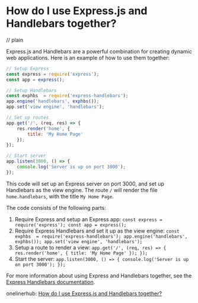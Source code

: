 # How do I use Express.js and Handlebars together?
// plain

Express.js and Handlebars are a powerful combination for creating dynamic web applications. Here is an example of how to use them together:

```javascript
// Setup Express
const express = require('express');
const app = express();

// Setup Handlebars
const exphbs  = require('express-handlebars');
app.engine('handlebars', exphbs());
app.set('view engine', 'handlebars');

// Set up routes
app.get('/', (req, res) => {
    res.render('home', {
        title: 'My Home Page'
    });
});

// Start server
app.listen(3000, () => {
    console.log('Server is up on port 3000');
});
```

This code will set up an Express server on port 3000, and set up Handlebars as the view engine. The route `/` will render the file `home.handlebars`, with the title `My Home Page`.

The code consists of the following parts:

1. Require Express and setup an Express app: `const express = require('express'); const app = express();`
2. Require Express Handlebars and set it up as the view engine: `const exphbs  = require('express-handlebars'); app.engine('handlebars', exphbs()); app.set('view engine', 'handlebars');`
3. Setup a route to render a view: `app.get('/', (req, res) => { res.render('home', { title: 'My Home Page' }); });`
4. Start the server: `app.listen(3000, () => { console.log('Server is up on port 3000'); });`

For more information about using Express and Handlebars together, see the [Express Handlebars documentation](https://github.com/ericf/express-handlebars).

onelinerhub: [How do I use Express.js and Handlebars together?](https://onelinerhub.com/expressjs/how-do-i-use-express-js-and-handlebars-together)
